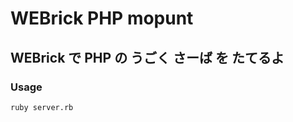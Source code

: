WEBrick PHP mopunt
==================

## WEBrick で PHP の うごく さーば を たてるよ

### Usage

    ruby server.rb

